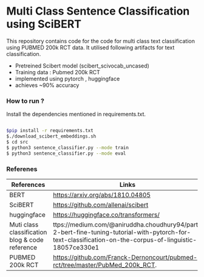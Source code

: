 # Multi Class Sentence Classification using SciBERT 


This repository contains code for the code for multi class text classification using PUBMED 200k RCT data.
It utilised following artifacts for text classification.

  - Pretreined Scibert model (scibert_scivocab_uncased)
  - Training data : Pubmed 200k RCT
  - implemented using pytorch , huggingface
  - achieves ~90% accuracy 

### How to run ?
Install the dependencies mentioned in requirements.txt.

```sh

$pip install -r requirements.txt
$./download_scibert_embeddings.sh
$ cd src
$ python3 sentence_classifier.py --mode train 
$ python3 sentence_classifier.py --mode eval 
```


### Referenes



|References  | Links |
| ------ | ------ |
|BERT  |  https://arxiv.org/abs/1810.04805|
| SciBERT | https://github.com/allenai/scibert |
|huggingface | https://huggingface.co/transformers/ |
| Muti class classification blog & code reference | ttps://medium.com/@aniruddha.choudhury94/part-2-bert-fine-tuning-tutorial-with-pytorch-for-text-classification-on-the-corpus-of-linguistic-18057ce330e1 |
|PUBMED 200k RCT|https://github.com/Franck-Dernoncourt/pubmed-rct/tree/master/PubMed_200k_RCT.|






